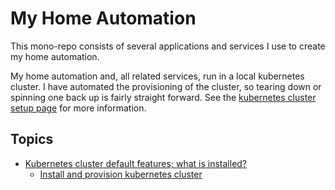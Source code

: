 # My Home Automation

This mono-repo consists of several applications and services I use to create my home automation.

My home automation and, all related services, run in a local kubernetes cluster. I have automated the provisioning of the cluster, so tearing down or spinning one back up is fairly straight forward. See the [kubernetes cluster setup page](./docs/kubernetes-cluster-setup.md) for more information.

## Topics

- [Kubernetes cluster default features; what is installed?](./docs/kubernetes-cluster-features.md)
  - [Install and provision kubernetes cluster](./docs/kubernetes-cluster-setup.md)
